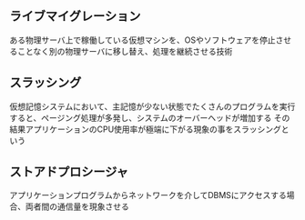 ## ライブマイグレーション
ある物理サーバ上で稼働している仮想マシンを、OSやソフトウェアを停止させることなく別の物理サーバに移し替え、処理を継続させる技術


## スラッシング
仮想記憶システムにおいて、主記憶が少ない状態でたくさんのプログラムを実行すると、ページング処理が多発し、システムのオーバーヘッドが増加する
その結果アプリケーションのCPU使用率が極端に下がる現象の事をスラッシングという


## ストアドプロシージャ
アプリケーションプログラムからネットワークを介してDBMSにアクセスする場合、両者間の通信量を現象させる
